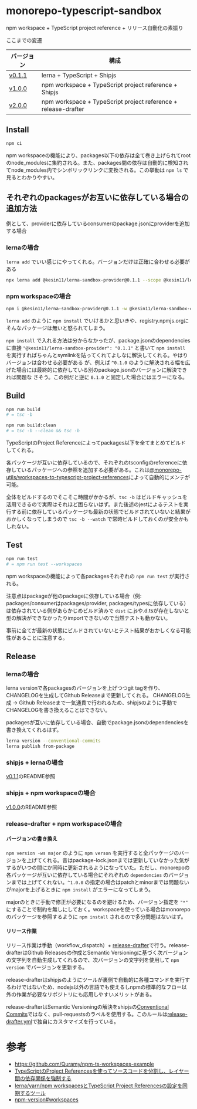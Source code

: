 # monorepo-typescript-sandbox

npm workspace + TypeScript project reference + リリース自動化の素振り

ここまでの変遷

|バージョン|構成|
|----|----|
|[v0.1.1](https://github.com/Kesin11/monorepo-typescript-sandbox/tree/v0.1.1)|lerna + TypeScript + Shipjs|
|[v1.0.0](https://github.com/Kesin11/monorepo-typescript-sandbox/tree/v1.0.0)|npm workspace + TypeScript project reference + Shipjs|
|[v2.0.0](https://github.com/Kesin11/monorepo-typescript-sandbox/tree/v2.0.0)|npm workspace + TypeScript project reference + release-drafter|

## Install
```bash
npm ci
```

npm workspaceの機能により、packages以下の依存は全て巻き上げられてrootのnode_modulesに集約される。また、packages間の依存は自動的に検知されてnode_modules内でシンボリックリンクに変換される。この挙動は `npm ls` で見るとわかりやすい。

## それぞれのpackagesがお互いに依存している場合の追加方法
例として、providerに依存しているconsumerのpackage.jsonにproviderを追加する場合

### lernaの場合
`lerna add` でいい感じにやってくれる。バージョンだけは正確に合わせる必要がある

```bash
npx lerna add @kesin11/lerna-sandbox-provider@0.1.1 --scope @kesin11/lerna-sandbox-consumer
```

### npm workspaceの場合
```bash
npm i @kesin11/lerna-sandbox-provider@0.1.1 -w @kesin11/lerna-sandbox-consumer
```

`lerna add` のように `npm install` でいけるかと思いきや、registry.npmjs.orgにそんなパッケージは無いと怒られてしまう。

`npm install` で入れる方法は分からなかったが、package.jsonのdependenciesに直接 `"@kesin11/lerna-sandbox-provider": "0.1.1"` と書いて `npm install` を実行すればちゃんとsymlinkを貼ってくれてよしなに解決してくれる。やはりバージョンは合わせる必要がある
が、例えば `^0.1.0` のように解決される幅を広げた場合には最終的に依存している別のpackage.jsonのバージョンに解決できれば問題な
さそう。この例だと逆に `0.1.0` と固定した場合にはエラーになる。

## Build
```bash
npm run build
# = tsc -b

npm run build:clean
# = tsc -b --clean && tsc -b
```

TypeScriptのProject Referenceによってpackages以下を全てまとめてビルドしてくれる。

各パッケージが互いに依存しているので、それぞれのtsconfigのreferenceに依存しているパッケージへの参照を追加する必要がある。これは[@monorepo-utils/workspaces-to-typescript-project-references](https://efcl.info/2020/11/23/workspaces-to-typescript-project-references/)によって自動的にメンテが可能。

全体をビルドするのでそこそこ時間がかかるが、`tsc -b` はビルドキャッシュを活用できるので実際はそれほど困らないはず。また後述のjestによるテストを実行する前に依存しているパッケージも最新の状態でビルドされていないと結果がおかしくなってしまうので `tsc -b --watch` で常時ビルドしておくのが安全かもしれない。

## Test
```bash
npm run test
# = npm run test --workspaces
```

npm workspaceの機能によって各packagesそれぞれの `npm run test` が実行される。

注意点はpackageが他のpackageに依存している場合（例: packages/consumerはpackages/provider, packages/typesに依存している）は依存されている側があらかじめビルド済みで `dist` に.jsや.d.tsが存在しないと型の解決ができなかったりimportできないので当然テストも動かない。

事前に全てが最新の状態にビルドされていないとテスト結果がおかしくなる可能性があることに注意する。


## Release
### lernaの場合
lerna versionで各packagesのバージョンを上げつつgit tagを作り、CHANGELOGを生成してGithub Releaseまで更新してくれる。
CHANGELOG生成 -> Github Releaseまで一気通貫で行われるため、shipjsのように手動でCHANGELOGを書き換えることはできない。

packagesが互いに依存している場合、自動でpackage.jsonのdependenciesを書き換えてくれるはず。

```bash
lerna version --conventional-commits
lerna publish from-package
```

### shipjs + lernaの場合
[v0.1.1](https://github.com/Kesin11/monorepo-typescript-sandbox/tree/v0.1.1)のREADME参照

### shipjs + npm workspaceの場合
[v1.0.0](https://github.com/Kesin11/monorepo-typescript-sandbox/tree/v1.0.0)のREADME参照

### release-drafter + npm workspaceの場合
#### バージョンの書き換え
`npm version -ws major` のように `npm verson` を実行すると全パッケージのバージョンを上げてくれる。昔はpackage-lock.jsonまでは更新していなかった気がするがいつの間にか同時に更新されるようになっていた。ただし、monorepoの各パッケージが互いに依存している場合にそれぞれの `dependencies` のバージョンまでは上げてくれない。`^1.0.0` の指定の場合はpatchとminorまでは問題ないがmajorを上げるときに `npm install` がエラーになってしまう。

majorのときに手動で修正が必要になるのを避けるため、バージョン指定を `"*"` にすることで制約を無しにしておく。workspaceを使っている場合はmonorepoのパッケージを参照するように `npm install` されるので多分問題はないはず。

#### リリース作業
リリース作業は手動（workflow_dispatch）+ [release-drafter](https://github.com/marketplace/actions/release-drafter)で行う。release-drafterはGithub Releasesの作成とSemantic Versioningに基づく次バージョンの文字列を自動生成してくれるので、次バージョンの文字列を使用して `npm version` でバージョンを更新する。

release-drafterはshipjsのようにツールが裏側で自動的に各種コマンドを実行するわけではないため、nodejs以外の言語でも使えるしnpmの標準的なフロー以外の作業が必要なリポジトリにも応用しやすいメリットがある。

release-drafterはSemantic Versioningの解決をshipjsの[Conventional Commits](https://www.conventionalcommits.org/en/v1.0.0/)ではなく、pull-requestsのラベルを使用する。このルールは[release-drafter.yml](./.github/release-drafter.yml)で独自にカスタマイズを行っている。

# 参考
- https://github.com/Quramy/npm-ts-workspaces-example
- [TypeScriptのProject Referencesを使ってソースコードを分割し、レイヤー間の依存関係を強制する](https://zenn.dev/katsumanarisawa/articles/58103deb4f12b4)
- [lerna/yarn/npm workspacesとTypeScript Project Referencesの設定を同期するツール](https://efcl.info/2020/11/23/workspaces-to-typescript-project-references/)
- [npm-version#workspaces](https://docs.npmjs.com/cli/v8/commands/npm-version#workspaces)